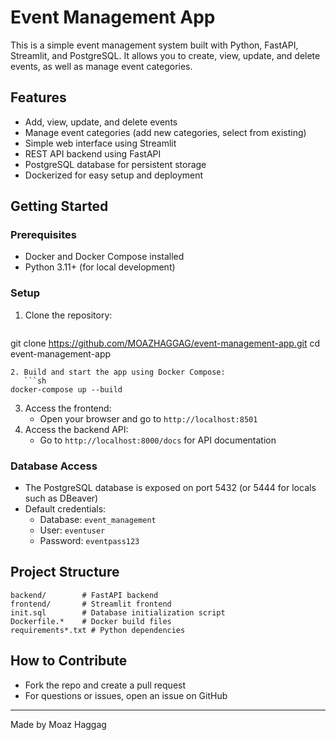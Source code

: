 # Event Management App

This is a simple event management system built with Python, FastAPI, Streamlit, and PostgreSQL. It allows you to create, view, update, and delete events, as well as manage event categories.

## Features
- Add, view, update, and delete events
- Manage event categories (add new categories, select from existing)
- Simple web interface using Streamlit
- REST API backend using FastAPI
- PostgreSQL database for persistent storage
- Dockerized for easy setup and deployment

## Getting Started

### Prerequisites
- Docker and Docker Compose installed
- Python 3.11+ (for local development)

### Setup
1. Clone the repository:
   ```sh
git clone https://github.com/MOAZHAGGAG/event-management-app.git
cd event-management-app
```
2. Build and start the app using Docker Compose:
   ```sh
docker-compose up --build
```
3. Access the frontend:
   - Open your browser and go to `http://localhost:8501`
4. Access the backend API:
   - Go to `http://localhost:8000/docs` for API documentation

### Database Access
- The PostgreSQL database is exposed on port 5432 (or 5444 for locals such as DBeaver)
- Default credentials:
  - Database: `event_management`
  - User: `eventuser`
  - Password: `eventpass123`

## Project Structure
```
backend/        # FastAPI backend
frontend/       # Streamlit frontend
init.sql        # Database initialization script
Dockerfile.*    # Docker build files
requirements*.txt # Python dependencies
```

## How to Contribute
- Fork the repo and create a pull request
- For questions or issues, open an issue on GitHub

---
Made by Moaz Haggag
